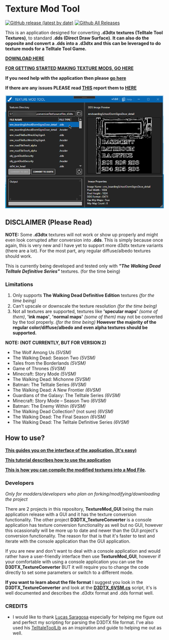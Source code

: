 # Texture Mod Tool

[![GitHub release (latest by date)](https://img.shields.io/github/v/release/Telltale-Modding-Group/DDS-D3DTX-Converter)](https://github.com/Telltale-Modding-Group/DDS-D3DTX-Converter/releases)
[![Github All Releases](https://img.shields.io/github/downloads/Telltale-Modding-Group/DDS-D3DTX-Converter/total.svg)](https://github.com/Telltale-Modding-Group/DDS-D3DTX-Converter/releases)  

This is an application designed for converting **.d3dtx textures (Telltale Tool Textures)**, to standard **.dds (Direct Draw Surface)**. **It can also do the opposite and convert a .dds into a .d3dtx and this can be leveraged to do texture mods for a Telltale Tool Game.** 

**[DOWNLOAD HERE](https://github.com/Telltale-Modding-Group/DDS-D3DTX-Converter/releases)**

**[FOR GETTING STARTED MAKING TEXTURE MODS, GO HERE](https://github.com/Telltale-Modding-Group/DDS-D3DTX-Converter/wiki/%5BTutorial%5D--How-to-make-a-Texture-Mod-(Part-1))**

**If you need help with the application then please [go here](https://github.com/Telltale-Modding-Group/DDS-D3DTX-Converter/wiki)**

**If there are any issues PLEASE read [THIS](https://github.com/Telltale-Modding-Group/DDS-D3DTX-Converter/wiki/%5BHelp%5D---Reporting-an-Issue-or-Bug) report them to [HERE](https://github.com/Telltale-Modding-Group/DDS-D3DTX-Converter/issues)**

![Main 1](tutorial-screenshots/mainThumb.png)

## DISCLAIMER (Please Read)

**NOTE:** Some **.d3dtx** textures will not work or show up properly and might even look corrupted after conversion into **.dds**. This is simply because once again, this is very new and I have yet to support more d3dtx texture variants (there are a lot). For the most part, any regular diffuse/albedo textures should work.

This is currently being developed and tested only with ***"The Walking Dead Telltale Definitive Series"*** textures. (for the time being)

### Limitations

1. Only supports **The Walking Dead Definitive Edition** textures *(for the time being)*
2. Can't upscale or downscale the texture resolution *(for the time being)*
3. Not all textures are supported, textures like **'specular maps'** *(some of them)*, **'ink maps'**, **'normal maps'** *(some of them)* may not be converted by the tool properly. *(for the time being)* **However the majority of the regular color/diffuse/albedo and even alpha textures should be supported.**

**NOTE: (NOT CURRENTLY, BUT FOR VERSION 2)**
- The Wolf Among Us *(5VSM)*
- The Walking Dead: Season Two *(5VSM)*
- Tales from the Borderlands *(5VSM)*
- Game of Thrones *(5VSM)*
- Minecraft: Story Mode *(5VSM)*
- The Walking Dead: Michonne *(5VSM)*
- Batman: The Telltale Series *(6VSM)*
- The Walking Dead: A New Frontier *(6VSM)*
- Guardians of the Galaxy: The Telltale Series *(6VSM)*
- Minecraft: Story Mode – Season Two *(6VSM)*
- Batman: The Enemy Within *(6VSM)*
- The Walking Dead Collection? (not sure) *(6VSM)*
- The Walking Dead: The Final Season *(6VSM)*
- The Walking Dead: The Telltale Definitive Series *(6VSM)*

## How to use?

**[This guides you on the interface of the application. (It's easy)](https://github.com/Telltale-Modding-Group/DDS-D3DTX-Converter/wiki/%5BHelp%5D-Application-Guide)**

**[This tutorial describes how to use the application](https://github.com/Telltale-Modding-Group/DDS-D3DTX-Converter/wiki/%5BTutorial%5D--How-to-make-a-Texture-Mod-(Part-1))**

**[This is how you can compile the modified textures into a Mod File](https://github.com/Telltale-Modding-Group/DDS-D3DTX-Converter/wiki/%5BTutorial%5D--How-to-make-a-Texture-Mod-(Part-2)).**

### Developers

*Only for modders/developers who plan on forking/modifying/downloading the project*

There are 2 projects in this repository, **TextureMod_GUI** being the main application release with a GUI and it has the texture conversion functionality. The other project **D3DTX_TextureConverter** is a console application has texture conversion functionality as well but no GUI, however this ocassionally will be more up to date and newer than the GUI project's conversion functionality. The reason for that is that it's faster to test and iterate with the console application than the GUI application.

If you are new and don't want to deal with a console application and would rather have a user-friendly interface then use **TextureMod_GUI**, however if your comfortable with using a console application you can use the  **D3DTX_TextureConverter** BUT it will require you to change the code directly to set some parameters or switch to a different mode.

**If you want to learn about the file format** I suggest you look in the **D3DTX_TextureConverter** and look at the **[D3DTX_6VSM.cs](https://github.com/Telltale-Modding-Group/DDS-D3DTX-Converter/blob/main/D3DTX_TextureConverter/D3DTX_TextureConverter/Main/D3DTX_6VSM.cs)** script, it's is well documented and describes the .d3dtx format and .dds format well.

### CREDITS

- I would like to thank [Lucas Saragosa](https://github.com/LucasSaragosa) especially for helping me figure out and perfect my scripting for parsing the D3DTX file format. I've also used his [TelltaleToolLib](https://github.com/LucasSaragosa/TelltaleToolLib) as an inspiration and guide to helping me out as well.
